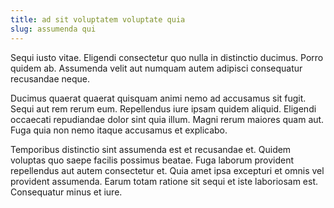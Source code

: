 ```yaml
---
title: ad sit voluptatem voluptate quia
slug: assumenda qui
---
```


Sequi iusto vitae. Eligendi consectetur quo nulla in distinctio ducimus. Porro quidem ab. Assumenda velit aut numquam autem adipisci consequatur recusandae neque.

Ducimus quaerat quaerat quisquam animi nemo ad accusamus sit fugit. Sequi aut rem rerum eum. Repellendus iure ipsam quidem aliquid. Eligendi occaecati repudiandae dolor sint quia illum. Magni rerum maiores quam aut. Fuga quia non nemo itaque accusamus et explicabo.

Temporibus distinctio sint assumenda est et recusandae et. Quidem voluptas quo saepe facilis possimus beatae. Fuga laborum provident repellendus aut autem consectetur et. Quia amet ipsa excepturi et omnis vel provident assumenda. Earum totam ratione sit sequi et iste laboriosam est. Consequatur minus et iure.
